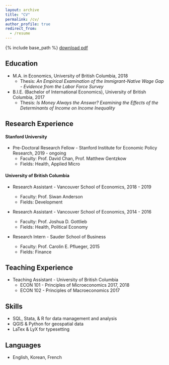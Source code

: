 ```yaml
---
layout: archive
title: "CV"
permalink: /cv/
author_profile: true
redirect_from:
  - /resume
---
```


{% include base_path %}
[download pdf](/files/CV_Uyseok_Lee.pdf)

## Education
* M.A. in Economics, University of British Columbia, 2018
  + Thesis: *An Empirical Examination of the Immigrant-Native Wage Gap - Evidence from the Labor Force Survey*
* B.I.E. (Bachelor of International Economics), University of British Columbia, 2017
  + Thesis: *Is Money Always the Answer? Examining the Effects of the Determinants of Income on Income Inequality*

## Research Experience
#### Stanford University
* Pre-Doctoral Research Fellow - Stanford Institute for Economic Policy Research, 2019 - ongoing
  * Faculty: Prof. David Chan, Prof. Matthew Gentzkow
  * Fields: Health, Applied Micro

#### University of British Columbia  
* Research Assistant - Vancouver School of Economics, 2018 - 2019
  * Faculty: Prof. Siwan Anderson
  * Fields: Development

* Research Assistant - Vancouver School of Economics, 2014 - 2016 
  * Faculty: Prof. Joshua D. Gottlieb
  * Fields: Health, Political Economy

* Research Intern - Sauder School of Business 
  * Faculty: Prof. Carolin E. Pflueger, 2015
  * Fields: Finance
  
## Teaching Experience
 * Teaching Assistant - University of British Columbia
   * ECON 101 - Principles of Microeconomics 2017, 2018
   * ECON 102 - Principles of Macroeconomics 2017
  
## Skills
* SQL, Stata, & R for data management and analysis
* QGIS & Python for geospatial data
* LaTex & LyX for typesetting

## Languages
* English, Korean, French
